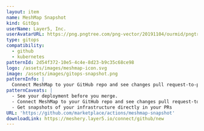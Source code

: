 ```yaml
---
layout: item
name: MeshMap Snapshot
kind: GitOps
userName: Layer5, Inc.
userAvatarURL: https://png.pngtree.com/png-vector/20191104/ourmid/pngtree-businessman-avatar-cartoon-style-png-image_1953664.jpg
type: gitops
compatibility: 
  - github
  - kubernetes
patternId: 2d54f372-10e5-4c4e-8d23-b9c35c68ce98
logo: /assets/images/meshmap-icon.svg
image: /assets/images/gitops-snapshot.png
patternInfo: |
  Connect MeshMap to your GitHub repo and see changes pull request-to-pull request. Get snapshots of your infrastructure directly in your PRs.
patternCaveats: |
  - See your deployment before you merge.
  - Connect MeshMap to your GitHub repo and see changes pull request-to-pull request
  - Get snapshots of your infrastructure directly in your PRs
URL: 'https://github.com/marketplace/actions/meshmap-snapshot'
downloadLink: https://meshery.layer5.io/connect/github/new
---
```

